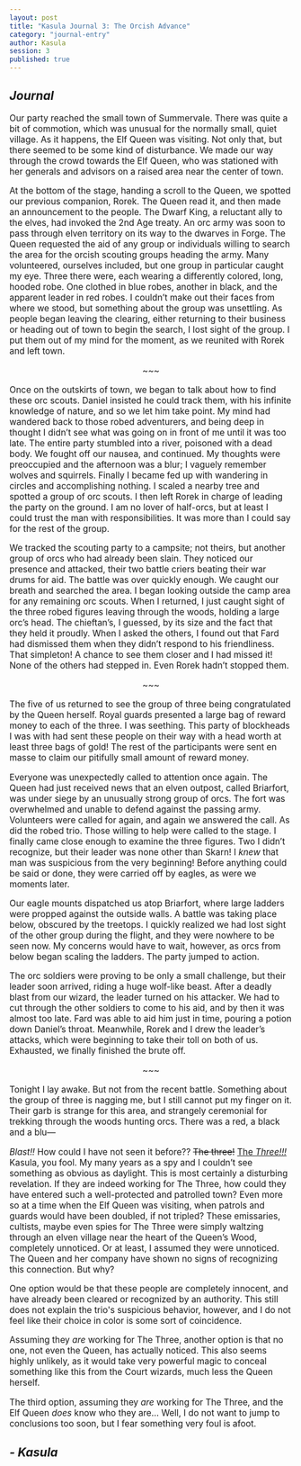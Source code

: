 ```yaml
---
layout: post
title: "Kasula Journal 3: The Orcish Advance"
category: "journal-entry"
author: Kasula
session: 3
published: true
---
```


<h2 class="Kasula-handwriting"><em>Journal</em></h2>
<div  style="font-size:110%;margin:auto">

<p>Our party reached the small town of Summervale. There was quite a bit of commotion, which was unusual for the normally small, quiet village. As it happens, the Elf Queen was visiting. Not only that, but there seemed to be some kind of disturbance. We made our way through the crowd towards the Elf Queen, who was stationed with her generals and advisors on a raised area near the center of town. </p>

<p>At the bottom of the stage, handing a scroll to the Queen, we spotted our previous companion, Rorek. The Queen read it, and then made an announcement to the people. The Dwarf King, a reluctant ally to the elves, had invoked the 2nd Age treaty. An orc army was soon to pass through elven territory on its way to the dwarves in Forge. The Queen requested the aid of any group or individuals willing to search the area for the orcish scouting groups heading the army. Many volunteered, ourselves included, but one group in particular caught my eye. Three there were, each wearing a differently colored, long, hooded robe. One clothed in blue robes, another in black, and the apparent leader in red robes. I couldn’t make out their faces from where we stood, but something about the group was unsettling. As people began leaving the clearing, either returning to their business or heading out of town to begin the search, I lost sight of the group. I put them out of my mind for the moment, as we reunited with Rorek and left town.</p>

<p style="text-align:center">~~~</p>

<p>Once on the outskirts of town, we began to talk about how to find these orc scouts. Daniel insisted he could track them, with his infinite knowledge of nature, and so we let him take point. My mind had wandered back to those robed adventurers, and being deep in thought I didn’t see what was going on in front of me until it was too late. The entire party stumbled into a river, poisoned with a dead body. We fought off our nausea, and continued. My thoughts were preoccupied and the afternoon was a blur; I vaguely remember wolves and squirrels. Finally I became fed up with wandering in circles and accomplishing nothing. I scaled a nearby tree and spotted a group of orc scouts. I then left Rorek in charge of leading the party on the ground. I am no lover of half-orcs, but at least I could trust the man with responsibilities. It was more than I could say for the rest of the group.</p>

<p>We tracked the scouting party to a campsite; not theirs, but another group of orcs who had already been slain. They noticed our presence and attacked, their two battle criers beating their war drums for aid. The battle was over quickly enough. We caught our breath and searched the area. I began looking outside the camp area for any remaining orc scouts. When I returned, I just caught sight of the three robed figures leaving through the woods, holding a large orc’s head. The chieftan’s, I guessed, by its size and the fact that they held it proudly. When I asked the others, I found out that Fard had dismissed them when they didn’t respond to his friendliness. That simpleton! A chance to see them closer and I had missed it! None of the others had stepped in. Even Rorek hadn’t stopped them.</p>

<p style="text-align:center">~~~</p>

<p>The five of us returned to see the group of three being congratulated by the Queen herself. Royal guards presented a large bag of reward money to each of the three. I was seething. This party of blockheads I was with had sent these people on their way with a head worth at least three bags of gold! The rest of the participants were sent en masse to claim our pitifully small amount of reward money.</p>

<p>Everyone was unexpectedly called to attention once again. The Queen had just received news that an elven outpost, called Briarfort, was under siege by an unusually strong group of orcs. The fort was overwhelmed and unable to defend against the passing army. Volunteers were called for again, and again we answered the call. As did the robed trio. Those willing to help were called to the stage. I finally came close enough to examine the three figures. Two I didn’t recognize, but their leader was none other than Skarn! I <em>knew</em> that man was suspicious from the very beginning! Before anything could be said or done, they were carried off by eagles, as were we moments later.</p>

<p>Our eagle mounts dispatched us atop Briarfort, where large ladders were propped against the outside walls. A battle was taking place below, obscured by the treetops. I quickly realized we had lost sight of the other group during the flight, and they were nowhere to be seen now. My concerns would have to wait, however, as orcs from below began scaling the ladders. The party jumped to action.</p>

<p>The orc soldiers were proving to be only a small challenge, but their leader soon arrived, riding a huge wolf-like beast. After a deadly blast from our wizard, the leader turned on his attacker. We had to cut through the other soldiers to come to his aid, and by then it was almost too late. Fard was able to aid him just in time, pouring a potion down Daniel’s throat. Meanwhile, Rorek and I drew the leader’s attacks, which were beginning to take their toll on both of us. Exhausted, we finally finished the brute off.</p>

<p style="text-align:center">~~~</p>

<p>Tonight I lay awake. But not from the recent battle. Something about the group of three is nagging me, but I still cannot put my finger on it. Their garb is strange for this area, and strangely ceremonial for trekking through the woods hunting orcs. There was a red, a black and a blu—</p>

<p><em>Blast!!</em> How could I have not seen it before?? <span style="text-decoration:line-through">The three!</span> <span style="text-decoration:underline">The <em>Three!!!</em></span> Kasula, you fool. My many years as a spy and I couldn’t see something as obvious as daylight. This is most certainly a disturbing revelation. If they are indeed working for The Three, how could they have entered such a well-protected and patrolled town? Even more so at a time when the Elf Queen was visiting, when patrols and guards would have been doubled, if not tripled? These emissaries, cultists, maybe even spies for The Three were simply waltzing through an elven village near the heart of the Queen’s Wood, completely unnoticed. Or at least, I assumed they were unnoticed. The Queen and her company have shown no signs of recognizing this connection. But why?</p>

<p>One option would be that these people are completely innocent, and have already been cleared or recognized by an authority. This still does not explain the trio's suspicious behavior, however, and I do not feel like their choice in color is some sort of coincidence.</p>

<p>Assuming they <em>are</em> working for The Three, another option is that no one, not even the Queen, has actually noticed. This also seems highly unlikely, as it would take very powerful magic to conceal something like this from the Court wizards, much less the Queen herself.</p>

<p>The third option, assuming they <em>are</em> working for The Three, and the Elf Queen <em>does</em> know who they are... Well, I do not want to jump to conclusions too soon, but I fear something very foul is afoot.</p>

</div>
<h2 class="Kasula-handwriting"><em>- Kasula</em></h2>
<br/>